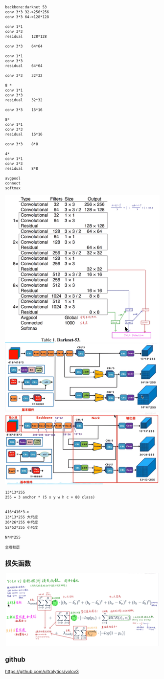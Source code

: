 ```angular2html
backbone:darknet 53
conv 3*3 32->256*256
conv 3*3 64->128*128

conv 1*1
conv 3*3
residual	128*128

conv 3*3	64*64

conv 1*1
conv 3*3
residual	64*64

conv 3*3	32*32

8 *
conv 1*1
conv 3*3
residual  	32*32

conv 3*3	16*16

8*
conv 1*1
conv 3*3
residual	16*16

conv 3*3	8*8

4*
conv 1*1
conv 3*3
residual	8*8

avgpool
connect
softmax
```
![img_1.png](../md_pic/yolo_v3/img_1.png)
![img.png](../md_pic/yolo_v3/img.png)
![img.png](../md_pic/yolo_v3/img3.png)
```angular2html
13*13*255
255 = 3 anchor * (5 x y w h c + 80 class)


416*416*3->
13*13*255 大尺度
26*26*255 中尺度
52*52*255 小尺度

N*N*255

全卷积层
```
## 损失函数
![img.png](../md_pic/yolo_v3/yolo_v3_loss.png)

## github
https://github.com/ultralytics/yolov3
